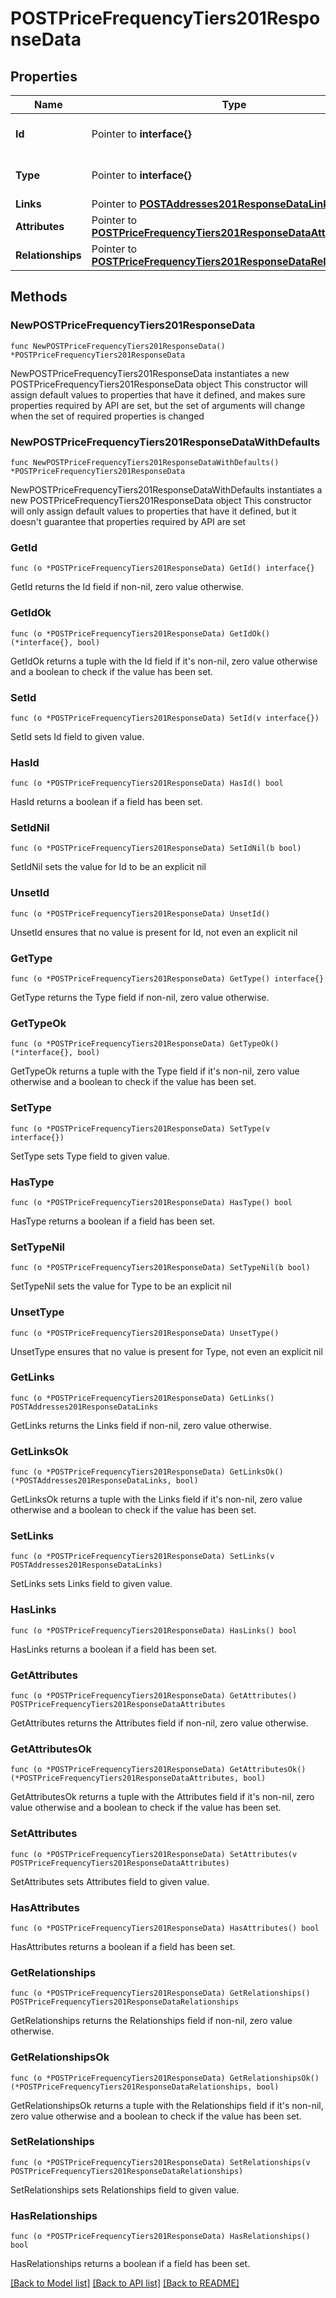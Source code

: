 # POSTPriceFrequencyTiers201ResponseData

## Properties

Name | Type | Description | Notes
------------ | ------------- | ------------- | -------------
**Id** | Pointer to **interface{}** | The resource&#39;s id | [optional] 
**Type** | Pointer to **interface{}** | The resource&#39;s type | [optional] 
**Links** | Pointer to [**POSTAddresses201ResponseDataLinks**](POSTAddresses201ResponseDataLinks.md) |  | [optional] 
**Attributes** | Pointer to [**POSTPriceFrequencyTiers201ResponseDataAttributes**](POSTPriceFrequencyTiers201ResponseDataAttributes.md) |  | [optional] 
**Relationships** | Pointer to [**POSTPriceFrequencyTiers201ResponseDataRelationships**](POSTPriceFrequencyTiers201ResponseDataRelationships.md) |  | [optional] 

## Methods

### NewPOSTPriceFrequencyTiers201ResponseData

`func NewPOSTPriceFrequencyTiers201ResponseData() *POSTPriceFrequencyTiers201ResponseData`

NewPOSTPriceFrequencyTiers201ResponseData instantiates a new POSTPriceFrequencyTiers201ResponseData object
This constructor will assign default values to properties that have it defined,
and makes sure properties required by API are set, but the set of arguments
will change when the set of required properties is changed

### NewPOSTPriceFrequencyTiers201ResponseDataWithDefaults

`func NewPOSTPriceFrequencyTiers201ResponseDataWithDefaults() *POSTPriceFrequencyTiers201ResponseData`

NewPOSTPriceFrequencyTiers201ResponseDataWithDefaults instantiates a new POSTPriceFrequencyTiers201ResponseData object
This constructor will only assign default values to properties that have it defined,
but it doesn't guarantee that properties required by API are set

### GetId

`func (o *POSTPriceFrequencyTiers201ResponseData) GetId() interface{}`

GetId returns the Id field if non-nil, zero value otherwise.

### GetIdOk

`func (o *POSTPriceFrequencyTiers201ResponseData) GetIdOk() (*interface{}, bool)`

GetIdOk returns a tuple with the Id field if it's non-nil, zero value otherwise
and a boolean to check if the value has been set.

### SetId

`func (o *POSTPriceFrequencyTiers201ResponseData) SetId(v interface{})`

SetId sets Id field to given value.

### HasId

`func (o *POSTPriceFrequencyTiers201ResponseData) HasId() bool`

HasId returns a boolean if a field has been set.

### SetIdNil

`func (o *POSTPriceFrequencyTiers201ResponseData) SetIdNil(b bool)`

 SetIdNil sets the value for Id to be an explicit nil

### UnsetId
`func (o *POSTPriceFrequencyTiers201ResponseData) UnsetId()`

UnsetId ensures that no value is present for Id, not even an explicit nil
### GetType

`func (o *POSTPriceFrequencyTiers201ResponseData) GetType() interface{}`

GetType returns the Type field if non-nil, zero value otherwise.

### GetTypeOk

`func (o *POSTPriceFrequencyTiers201ResponseData) GetTypeOk() (*interface{}, bool)`

GetTypeOk returns a tuple with the Type field if it's non-nil, zero value otherwise
and a boolean to check if the value has been set.

### SetType

`func (o *POSTPriceFrequencyTiers201ResponseData) SetType(v interface{})`

SetType sets Type field to given value.

### HasType

`func (o *POSTPriceFrequencyTiers201ResponseData) HasType() bool`

HasType returns a boolean if a field has been set.

### SetTypeNil

`func (o *POSTPriceFrequencyTiers201ResponseData) SetTypeNil(b bool)`

 SetTypeNil sets the value for Type to be an explicit nil

### UnsetType
`func (o *POSTPriceFrequencyTiers201ResponseData) UnsetType()`

UnsetType ensures that no value is present for Type, not even an explicit nil
### GetLinks

`func (o *POSTPriceFrequencyTiers201ResponseData) GetLinks() POSTAddresses201ResponseDataLinks`

GetLinks returns the Links field if non-nil, zero value otherwise.

### GetLinksOk

`func (o *POSTPriceFrequencyTiers201ResponseData) GetLinksOk() (*POSTAddresses201ResponseDataLinks, bool)`

GetLinksOk returns a tuple with the Links field if it's non-nil, zero value otherwise
and a boolean to check if the value has been set.

### SetLinks

`func (o *POSTPriceFrequencyTiers201ResponseData) SetLinks(v POSTAddresses201ResponseDataLinks)`

SetLinks sets Links field to given value.

### HasLinks

`func (o *POSTPriceFrequencyTiers201ResponseData) HasLinks() bool`

HasLinks returns a boolean if a field has been set.

### GetAttributes

`func (o *POSTPriceFrequencyTiers201ResponseData) GetAttributes() POSTPriceFrequencyTiers201ResponseDataAttributes`

GetAttributes returns the Attributes field if non-nil, zero value otherwise.

### GetAttributesOk

`func (o *POSTPriceFrequencyTiers201ResponseData) GetAttributesOk() (*POSTPriceFrequencyTiers201ResponseDataAttributes, bool)`

GetAttributesOk returns a tuple with the Attributes field if it's non-nil, zero value otherwise
and a boolean to check if the value has been set.

### SetAttributes

`func (o *POSTPriceFrequencyTiers201ResponseData) SetAttributes(v POSTPriceFrequencyTiers201ResponseDataAttributes)`

SetAttributes sets Attributes field to given value.

### HasAttributes

`func (o *POSTPriceFrequencyTiers201ResponseData) HasAttributes() bool`

HasAttributes returns a boolean if a field has been set.

### GetRelationships

`func (o *POSTPriceFrequencyTiers201ResponseData) GetRelationships() POSTPriceFrequencyTiers201ResponseDataRelationships`

GetRelationships returns the Relationships field if non-nil, zero value otherwise.

### GetRelationshipsOk

`func (o *POSTPriceFrequencyTiers201ResponseData) GetRelationshipsOk() (*POSTPriceFrequencyTiers201ResponseDataRelationships, bool)`

GetRelationshipsOk returns a tuple with the Relationships field if it's non-nil, zero value otherwise
and a boolean to check if the value has been set.

### SetRelationships

`func (o *POSTPriceFrequencyTiers201ResponseData) SetRelationships(v POSTPriceFrequencyTiers201ResponseDataRelationships)`

SetRelationships sets Relationships field to given value.

### HasRelationships

`func (o *POSTPriceFrequencyTiers201ResponseData) HasRelationships() bool`

HasRelationships returns a boolean if a field has been set.


[[Back to Model list]](../README.md#documentation-for-models) [[Back to API list]](../README.md#documentation-for-api-endpoints) [[Back to README]](../README.md)


